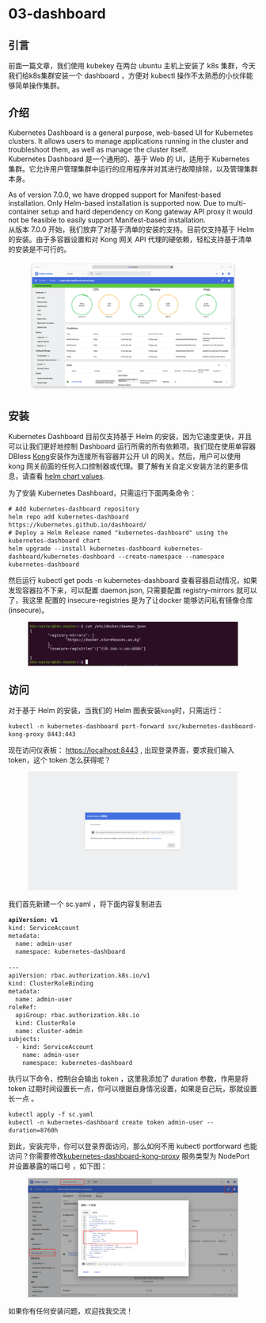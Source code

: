 # 03-dashboard

## 引言

前面一篇文章，我们使用 kubekey 在两台 ubuntu 主机上安装了 k8s 集群，今天我们给k8s集群安装一个 dashboard ，方便对 kubectl 操作不太熟悉的小伙伴能够简单操作集群。

## 介绍

Kubernetes Dashboard is a general purpose, web-based UI for Kubernetes clusters. It allows users to manage applications running in the cluster and troubleshoot them, as well as manage the cluster itself.\
Kubernetes Dashboard 是一个通用的、基于 Web 的 UI，适用于 Kubernetes 集群。它允许用户管理集群中运行的应用程序并对其进行故障排除，以及管理集群本身。

As of version 7.0.0, we have dropped support for Manifest-based installation. Only Helm-based installation is supported now. Due to multi-container setup and hard dependency on Kong gateway API proxy it would not be feasible to easily support Manifest-based installation.\
从版本 7.0.0 开始，我们放弃了对基于清单的安装的支持。目前仅支持基于 Helm 的安装。由于多容器设置和对 Kong 网关 API 代理的硬依赖，轻松支持基于清单的安装是不可行的。

<figure><img src="../../.gitbook/assets/image (37).png" alt=""><figcaption></figcaption></figure>

## 安装

Kubernetes Dashboard 目前仅支持基于 Helm 的安装，因为它速度更快，并且可以让我们更好地控制 Dashboard 运行所需的所有依赖项。我们现在使用单容器 DBless [Kong](https://hub.docker.com/r/kong/kong-gateway)安装作为连接所有容器并公开 UI 的网关。然后，用户可以使用 kong 网关前面的任何入口控制器或代理。要了解有关自定义安装方法的更多信息，请查看 [helm chart values](https://github.com/kubernetes/dashboard/blob/master/charts/kubernetes-dashboard/values.yaml).

为了安装 Kubernetes Dashboard，只需运行下面两条命令：

```
# Add kubernetes-dashboard repository
helm repo add kubernetes-dashboard https://kubernetes.github.io/dashboard/
# Deploy a Helm Release named "kubernetes-dashboard" using the kubernetes-dashboard chart
helm upgrade --install kubernetes-dashboard kubernetes-dashboard/kubernetes-dashboard --create-namespace --namespace kubernetes-dashboard
```

然后运行 kubectl get pods -n kubernetes-dashboard 查看容器启动情况，如果发现容器拉不下来，可以配置 daemon.json, 只需要配置 registry-mirrors 就可以了，我这里 配置的 insecure-registries 是为了让docker 能够访问私有镜像仓库(insecure)。

<figure><img src="../../.gitbook/assets/1735175095308.png" alt=""><figcaption></figcaption></figure>

## 访问

对于基于 Helm 的安装，当我们的 Helm 图表安装`kong`时，只需运行：

```
kubectl -n kubernetes-dashboard port-forward svc/kubernetes-dashboard-kong-proxy 8443:443
```

现在访问仪表板： [https://localhost:8443](https://localhost:8443/) , 出现登录界面，要求我们输入 token，这个 token 怎么获得呢？

<figure><img src="../../.gitbook/assets/1735175369928.png" alt=""><figcaption></figcaption></figure>

我们首先新建一个 sc.yaml ，将下面内容复制进去

<pre class="language-yaml"><code class="lang-yaml"><strong>apiVersion: v1
</strong>kind: ServiceAccount
metadata:
  name: admin-user
  namespace: kubernetes-dashboard

---
apiVersion: rbac.authorization.k8s.io/v1
kind: ClusterRoleBinding
metadata:
  name: admin-user
roleRef:
  apiGroup: rbac.authorization.k8s.io
  kind: ClusterRole
  name: cluster-admin
subjects:
  - kind: ServiceAccount
    name: admin-user
    namespace: kubernetes-dashboard
</code></pre>

执行以下命令，控制台会输出 token ，这里我添加了 duration 参数，作用是将 token 过期时间设置长一点，你可以根据自身情况设置，如果是自己玩，那就设置长一点 。

```
kubectl apply -f sc.yaml
kubectl -n kubernetes-dashboard create token admin-user --duration=8760h
```

到此，安装完毕，你可以登录界面访问，那么如何不用 kubectl portforward 也能访问？你需要修改[kubernetes-dashboard-kong-proxy](https://192.168.3.241:30010/#/service/kubernetes-dashboard/kubernetes-dashboard-kong-proxy?namespace=kubernetes-dashboard) 服务类型为 NodePort 并设置暴露的端口号 ，如下图：

<figure><img src="../../.gitbook/assets/1735175722976.png" alt=""><figcaption></figcaption></figure>

如果你有任何安装问题，欢迎找我交流！
